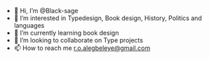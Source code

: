 - 👋 Hi, I’m @Black-sage
- 👀 I’m interested in Typedesign, Book design, History, Politics and languages
- 🌱 I’m currently learning book design
- 💞️ I’m looking to collaborate on Type projects
- 📫 How to reach me r.o.alegbeleye@gmail.com

<!---
Black-sage/Black-sage is a ✨ special ✨ repository because its `README.md` (this file) appears on your GitHub profile.
You can click the Preview link to take a look at your changes.
--->

